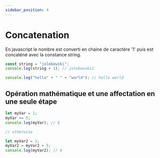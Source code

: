 ```yaml
---
sidebar_position: 4
---
```


# Concatenation

En javascript le nombre est converti en chaine de caractère '1' puis est concaténé avec la constance string.

```javascript
const string = "jolebowski";
console.log(string + 1); // jolebowski1
```

```js
console.log("hello" + " " + "world"); // hello world
```

## Opération mathématique et une affectation en une seule étape

```javascript
let myVar = 1;
myVar += 5;
console.log(myVar); // 6

// otherwise

let myVar2 = 1;
myVar2 = myVar2 + 5;
console.log(myVar2); // 6
```
